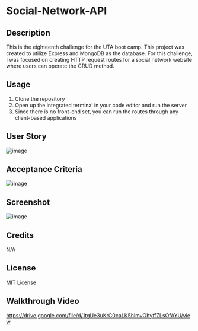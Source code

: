# Social-Network-API

## Description 
This is the eighteenth challenge for the UTA boot camp. This project was created to utilize Express and MongoDB as the database. For this challenge, I was focused on creating HTTP request routes for a social network website where users can operate the CRUD method. 

## Usage 
1. Clone the repository
2. Open up the integrated terminal in your code editor and run the server 
3. Since there is no front-end set, you can run the routes through any client-based applications

## User Story
![image](https://github.com/Jaek23/Social-Network-API/assets/141678374/a6cb008a-873b-45a7-9913-de6fa053d057)

## Acceptance Criteria 
![image](https://github.com/Jaek23/Social-Network-API/assets/141678374/8efb1349-222b-42d2-be64-6a11d981cd4f)

## Screenshot
![image](https://github.com/Jaek23/Social-Network-API/assets/141678374/d617a844-d72d-420c-8954-7a0b533c149f)

## Credits
N/A

## License 
MIT License 

## Walkthrough Video 
https://drive.google.com/file/d/1tgUe3uKrC0caLK5hlmvOhyffZLsOfAYU/view
